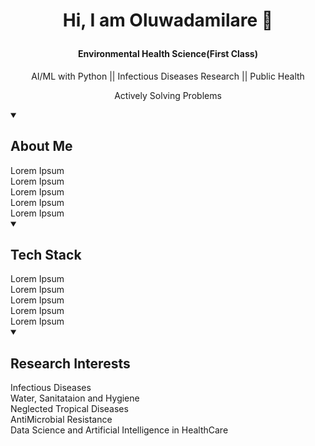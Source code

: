 # <p align="center"> Hi, I am Oluwadamilare 👋 </p>

#### <p align="center"> Environmental Health Science(First Class) </p>
 <p align="center"> AI/ML with Python || Infectious Diseases Research || Public Health </p>
 <p align="center"> Actively Solving Problems </p>

<details open>
<summary><h2>About Me</h2></summary>
 Lorem Ipsum
 <br>
 Lorem Ipsum
 <br>
 Lorem Ipsum
 <br>
 Lorem Ipsum
 <br>
 Lorem Ipsum
</details>


<details open>
<summary><h2>Tech Stack</h2></summary>
 Lorem Ipsum
 <br>
 Lorem Ipsum
 <br>
 Lorem Ipsum
 <br>
 Lorem Ipsum
 <br>
Lorem Ipsum
</details>


 <details open>
<summary><h2>Research Interests</h2></summary>
 Infectious Diseases 
 <br>
 Water, Sanitataion and Hygiene
 <br>
 Neglected Tropical Diseases
 <br>
 AntiMicrobial Resistance
 <br>
 Data Science and Artificial Intelligence in HealthCare
</details>
